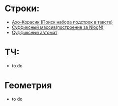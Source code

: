 # Строки:
* [Ахо-Корасик (Поиск набора подстрок в тексте)](https://github.com/VladislavHacker/MiptExamples/blob/main/2023/Algo4SemICE/AhoKorasik.cpp)
* [Суффиксный массив(построение за NlogN)](https://github.com/VladislavHacker/MiptExamples/blob/main/2023/Algo4SemICE/SuffixArray.cpp)
* [Суффиксный автомат](https://github.com/VladislavHacker/MiptExamples/blob/main/2023/Algo4SemICE/SuffixAutomaton.cpp)

# ТЧ:
* to do
# Геометрия
* to do
